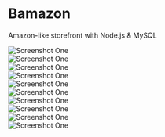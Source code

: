 # Bamazon
Amazon-like storefront with Node.js &amp; MySQL <br/>

![Screenshot One](https://github.com/msibilsk/Bamazon/blob/master/images/Capture.PNG) <br/>
![Screenshot One](https://github.com/msibilsk/Bamazon/blob/master/images/Capture1.PNG) <br/>
![Screenshot One](https://github.com/msibilsk/Bamazon/blob/master/images/Capture2.PNG) <br/>
![Screenshot One](https://github.com/msibilsk/Bamazon/blob/master/images/Capture3.PNG) <br/>
![Screenshot One](https://github.com/msibilsk/Bamazon/blob/master/images/Capture4.PNG) <br/>
![Screenshot One](https://github.com/msibilsk/Bamazon/blob/master/images/Capture5.PNG) <br/>
![Screenshot One](https://github.com/msibilsk/Bamazon/blob/master/images/Capture6.PNG) <br/>
![Screenshot One](https://github.com/msibilsk/Bamazon/blob/master/images/Capture7.PNG) <br/>
![Screenshot One](https://github.com/msibilsk/Bamazon/blob/master/images/Capture8.PNG) <br/>
![Screenshot One](https://github.com/msibilsk/Bamazon/blob/master/images/Capture9.PNG) <br/>
